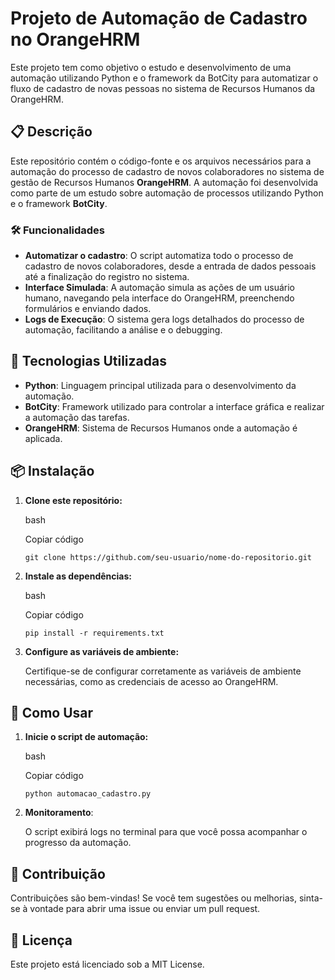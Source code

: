 # Projeto de Automação de Cadastro no OrangeHRM

Este projeto tem como objetivo o estudo e desenvolvimento de uma automação utilizando Python e o framework da BotCity para automatizar o fluxo de cadastro de novas pessoas no sistema de Recursos Humanos da OrangeHRM.

## 📋 Descrição

Este repositório contém o código-fonte e os arquivos necessários para a automação do processo de cadastro de novos colaboradores no sistema de gestão de Recursos Humanos **OrangeHRM**. A automação foi desenvolvida como parte de um estudo sobre automação de processos utilizando Python e o framework **BotCity**.

### 🛠 Funcionalidades

-   **Automatizar o cadastro**: O script automatiza todo o processo de cadastro de novos colaboradores, desde a entrada de dados pessoais até a finalização do registro no sistema.
-   **Interface Simulada**: A automação simula as ações de um usuário humano, navegando pela interface do OrangeHRM, preenchendo formulários e enviando dados.
-   **Logs de Execução**: O sistema gera logs detalhados do processo de automação, facilitando a análise e o debugging.

## 🚀 Tecnologias Utilizadas

-   **Python**: Linguagem principal utilizada para o desenvolvimento da automação.
-   **BotCity**: Framework utilizado para controlar a interface gráfica e realizar a automação das tarefas.
-   **OrangeHRM**: Sistema de Recursos Humanos onde a automação é aplicada.

## 📦 Instalação

1.  **Clone este repositório:**
    
    bash
    
    Copiar código
    
    `git clone https://github.com/seu-usuario/nome-do-repositorio.git` 
    
2.  **Instale as dependências:**
    
    bash
    
    Copiar código
    
    `pip install -r requirements.txt` 
    
3.  **Configure as variáveis de ambiente:**
    
    Certifique-se de configurar corretamente as variáveis de ambiente necessárias, como as credenciais de acesso ao OrangeHRM.
    

## 📄 Como Usar

1.  **Inicie o script de automação:**
    
    bash
    
    Copiar código
    
    `python automacao_cadastro.py` 
    
2.  **Monitoramento**:
    
    O script exibirá logs no terminal para que você possa acompanhar o progresso da automação.
    

## 🤝 Contribuição

Contribuições são bem-vindas! Se você tem sugestões ou melhorias, sinta-se à vontade para abrir uma issue ou enviar um pull request.

## 📄 Licença

Este projeto está licenciado sob a MIT License.
